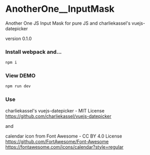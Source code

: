 # AnotherOne__InputMask
Another One JS Input Mask for pure JS and charliekassel's vuejs-datepicker

version 0.1.0

### Install webpack and...

``` bash
npm i
```

### View DEMO


``` bash
npm run dev
```

### Use

charliekassel's vuejs-datepicker - MIT License
https://github.com/charliekassel/vuejs-datepicker

and

calendar icon from Font Awesome - CC BY 4.0 License
	https://github.com/FortAwesome/Font-Awesome
	https://fontawesome.com/icons/calendar?style=regular
	 


